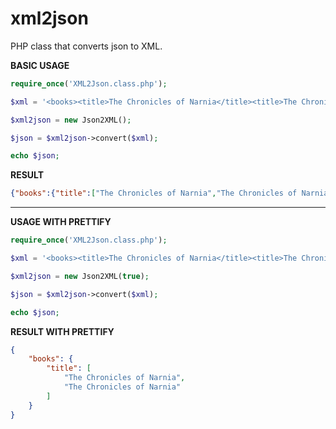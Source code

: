 # xml2json
PHP class that converts json to XML.

**BASIC USAGE**
````php
require_once('XML2Json.class.php');

$xml = '<books><title>The Chronicles of Narnia</title><title>The Chronicles of Narnia</title></books>';

$xml2json = new Json2XML();

$json = $xml2json->convert($xml);

echo $json;
````

**RESULT**
````json
{"books":{"title":["The Chronicles of Narnia","The Chronicles of Narnia"]}}
````

------------------------------------------------------------------------------------------------------

**USAGE WITH PRETTIFY**
````php
require_once('XML2Json.class.php');

$xml = '<books><title>The Chronicles of Narnia</title><title>The Chronicles of Narnia</title></books>';

$xml2json = new Json2XML(true);

$json = $xml2json->convert($xml);

echo $json;
````

**RESULT WITH PRETTIFY**
````json
{
    "books": {
        "title": [
            "The Chronicles of Narnia",
            "The Chronicles of Narnia"
        ]
    }
}
````